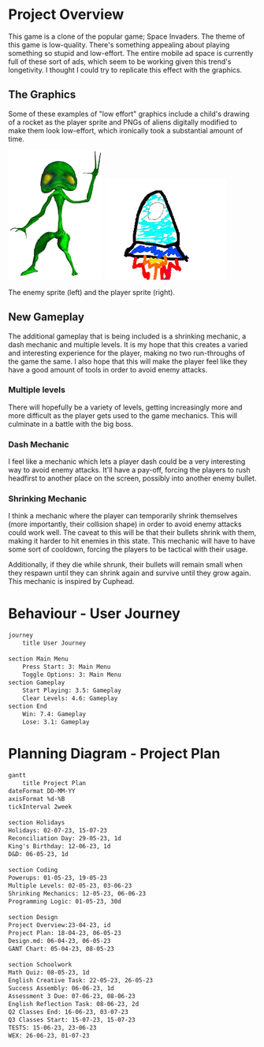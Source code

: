 # Project Overview

This game is a clone of the popular game; Space Invaders. The theme of this game is low-quality. There's something appealing about playing something so stupid and low-effort. The entire mobile ad space is currently full of these sort of ads, which seem to be working given this trend's longetivity. I thought I could try to replicate this effect with the graphics.

## The Graphics
Some of these examples of "low effort" graphics include a child's drawing of a rocket as the player sprite and PNGs of aliens digitally modified to make them look low-effort, which ironically took a substantial amount of time.

![Alien Enemy Sprite](Images/alien.png) ![Player Sprite](Images/playerchar.png)

The enemy sprite (left) and the player sprite (right).

## New Gameplay
The additional gameplay that is being included is a shrinking mechanic, a dash mechanic and  multiple levels. It is my hope that this creates a varied and interesting experience for the player, making no two run-throughs of the game the same.
I also hope that this will make the player feel like they have a good amount of tools in order to avoid enemy attacks.

### Multiple levels
There will hopefully be a variety of levels, getting increasingly more and more difficult as the player gets used to the game mechanics. This will culminate in a battle with the big boss.

### Dash Mechanic
I feel like a mechanic which lets a player dash could be a very interesting way to avoid enemy attacks. It'll have a pay-off, forcing the players to rush headfirst to another place on the screen, possibly into another enemy bullet.

### Shrinking Mechanic
I think a mechanic where the player can temporarily shrink themselves (more importantly, their collision shape) in order to avoid enemy attacks could work well. The caveat to this will be that their bullets shrink with them, making it harder to hit enemies in this state. This mechanic will have to have some sort of cooldown, forcing the players to be tactical with their usage.

Additionally, if they die while shrunk, their bullets will remain small when they respawn until they can shrink again and survive until they grow again.
This mechanic is inspired by Cuphead.

# Behaviour - User Journey
```mermaid
journey
    title User Journey

section Main Menu
    Press Start: 3: Main Menu
    Toggle Options: 3: Main Menu
section Gameplay
    Start Playing: 3.5: Gameplay
    Clear Levels: 4.6: Gameplay
section End
    Win: 7.4: Gameplay
    Lose: 3.1: Gameplay

```

# Planning Diagram - Project Plan

```mermaid
gantt
    title Project Plan
dateFormat DD-MM-YY
axisFormat %d-%B
tickInterval 2week

section Holidays
Holidays: 02-07-23, 15-07-23
Reconciliation Day: 29-05-23, 1d
King's Birthday: 12-06-23, 1d
D&D: 06-05-23, 1d

section Coding
Powerups: 01-05-23, 19-05-23
Multiple Levels: 02-05-23, 03-06-23
Shrinking Mechanics: 12-05-23, 06-06-23
Programming Logic: 01-05-23, 30d

section Design
Project Overview:23-04-23, id
Project Plan: 18-04-23, 06-05-23
Design.md: 06-04-23, 06-05-23
GANT Chart: 05-04-23, 08-05-23

section Schoolwork
Math Quiz: 08-05-23, 1d
English Creative Task: 22-05-23, 26-05-23
Success Assembly: 06-06-23, 1d
Assessment 3 Due: 07-06-23, 08-06-23
English Reflection Task: 08-06-23, 2d
Q2 Classes End: 16-06-23, 03-07-23
Q3 Classes Start: 15-07-23, 15-07-23
TESTS: 15-06-23, 23-06-23
WEX: 26-06-23, 01-07-23
```